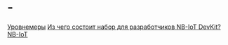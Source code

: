 # -
[Уровнемеры](https://rusautomation.ru/datchiki_urovnya/urovnemery-zhidkosti?roistat_pos=&roistat=google14_g_46755285350_267424147087_%2B%D1%83%D1%80%D0%BE%D0%B2%D0%BD%D0%B5%D0%BC%D0%B5%D1%80%D1%8B%20%2B%D0%B4%D0%BB%D1%8F%20%2B%D0%BD%D0%B5%D1%84%D1%82%D0%B5%D0%BF%D1%80%D0%BE%D0%B4%D1%83%D0%BA%D1%82%D0%BE%D0%B2&roistat_referrer=&gclid=Cj0KCQjwhr2FBhDbARIsACjwLo0AA2GD1qCk_y6ll6d_9WjKpVMLWr2HqNqjk-m-Jo6zICPDPQ0ivycaArLXEALw_wcB)
[Из чего состоит набор для разработчиков NB-IoT DevKit?](https://habr.com/ru/company/ru_mts/blog/508198/)
[NB-IoT](https://habr.com/ru/company/ru_mts/blog/430496/)


